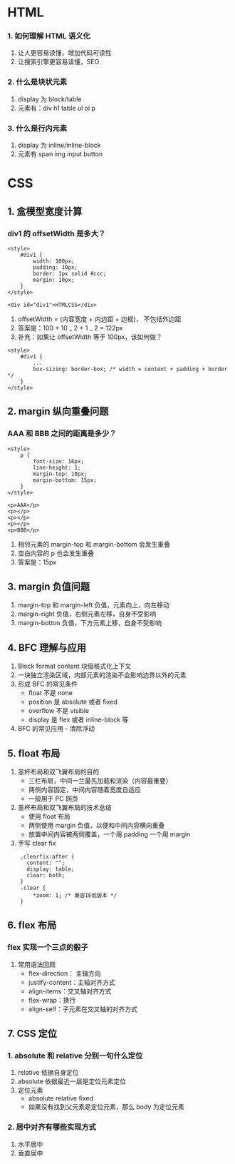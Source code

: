 # HTML

### 1. 如何理解 HTML 语义化

1. 让人更容易读懂，增加代码可读性
2. 让搜索引擎更容易读懂，SEO

### 2. 什么是块状元素

1. display 为 block/table
2. 元素有：div h1 table ul ol p

### 3. 什么是行内元素

1. display 为 inline/inline-block
2. 元素有 span img input button

# CSS

## 1. 盒模型宽度计算

### div1 的 offsetWidth 是多大？

```
<style>
    #div1 {
        width: 100px;
        padding: 10px;
        border: 1px solid #ccc;
        margin: 10px;
    }
</style>

<div id="div1">HTMLCSS</div>
```

1. offsetWidth = (内容宽度 + 内边距 + 边框)， 不包括外边距
2. 答案是：100 + 10 _ 2 + 1 _ 2 = 122px
3. 补充：如果让 offsetWidth 等于 100px，该如何做？

```
<style>
    #div1 {
        ...
        box-sizing: border-box; /* width = content + padding + border */
    }
</style>
```

## 2. margin 纵向重叠问题

### AAA 和 BBB 之间的距离是多少？

```
<style>
    p {
        font-size: 16px;
        line-height: 1;
        margin-top: 10px;
        margin-bottom: 15px;
    }
</style>

<p>AAA</p>
<p></p>
<p></p>
<p></p>
<p>BBB</p>
```

1. 相邻元素的 margin-top 和 margin-bottom 会发生重叠
2. 空白内容的 p 也会发生重叠
3. 答案是：15px

## 3. margin 负值问题

1. margin-top 和 margin-left 负值，元素向上，向左移动
2. margin-right 负值，右侧元素左移，自身不受影响
3. margin-botton 负值，下方元素上移，自身不受影响

## 4. BFC 理解与应用

1. Block format content 块级格式化上下文
2. 一块独立渲染区域，内部元素的渲染不会影响边界以外的元素
3. 形成 BFC 的常见条件
   - float 不是 none
   - position 是 absolute 或者 fixed
   - overflow 不是 visible
   - display 是 flex 或者 inline-block 等
4. BFC 的常见应用 - 清除浮动

## 5. float 布局

1. 圣杯布局和双飞翼布局的目的
   - 三栏布局，中间一兰最先加载和渲染（内容最重要）
   - 两侧内容固定，中间内容随着宽度自适应
   - 一般用于 PC 网页
2. 圣杯布局和双飞翼布局的技术总结
   - 使用 float 布局
   - 两侧使用 margin 负值，以便和中间内容横向重叠
   - 放置中间内容被两侧覆盖，一个用 padding 一个用 margin
3. 手写 clear fix

```
    .clearfix:after {
      content: "";
      display: table;
      clear: both;
    }
    .clear {
        *zoom: 1; /* 兼容IE低版本 */
    }
```

## 6. flex 布局

### flex 实现一个三点的骰子

1. 常用语法回顾
   - flex-direction： 主轴方向
   - justify-content：主轴对齐方式
   - align-items：交叉轴对齐方式
   - flex-wrap：换行
   - align-self：子元素在交叉轴的对齐方式

## 7. CSS 定位

### 1. absolute 和 relative 分别一句什么定位

1. relative 依据自身定位
2. absolute 依据最近一层是定位元素定位
3. 定位元素
   - absolute relative fixed
   - 如果没有找到父元素是定位元素，那么 body 为定位元素

### 2. 居中对齐有哪些实现方式

1. 水平居中
2. 垂直居中
